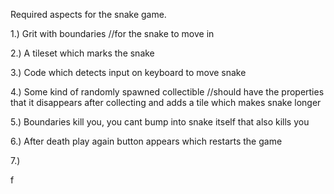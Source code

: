 Required aspects for the snake game.

1.) Grit with boundaries
    //for the snake to move in

2.) A tileset which marks the snake

3.) Code which detects input on keyboard to move snake

4.) Some kind of randomly spawned collectible
    //should have the properties that it disappears after collecting and adds a tile which makes snake longer

5.) Boundaries kill you, you cant bump into snake itself that also kills you

6.) After death play again button appears which restarts the game

7.)

f